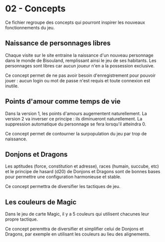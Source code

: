 # 02 - Concepts

Ce fichier regroupe des concepts qui pourront inspirer les nouveaux
fonctionnements du jeu.

## Naissance de personnages libres

Chaque visite sur le site entraine la naissance d'un nouveau personnage dans
le monde de Bisouland, remplissant ainsi le jeu de ses habitants.
Les personnages sont libres car aucun joueur n'en a la possession exclusive.

Ce concept permet de ne pas avoir besoin d'enregistrement pour pouvoir jouer : 
aucun login ou mot de passe n'est requis et toute connexion est inutile.

## Points d'amour comme temps de vie

Dans la version 1, les points d'amours augementent naturellement. La version 2
va inverser ce principe : ils diminueront naturellement. La suppression
automatique du personnage se fera lorsqu'il atteindra 0.

Ce concept permet de contourner la surpopulation du jeu par trop de naissance.

## Donjons et Dragons

Les aptitudes (force, constitution et adresse), races (humain, succube, etc) et
le principe de hasard (d20) de Donjons et Dragons sont de bonnes bases pour
permettre une configuration harmonieuse et stable.

Ce concept permettra de diversifier les tactiques de jeu.

## Les couleurs de Magic

Dans le jeu de carte Magic, il y a 5 couleurs qui utilisent chacunes leur
propre tactique.

Ce concept peremttra de diversifier et simplifier celui de Donjons et Dragons,
par exemple en utilisant les couleurs au lieu des alignements.
